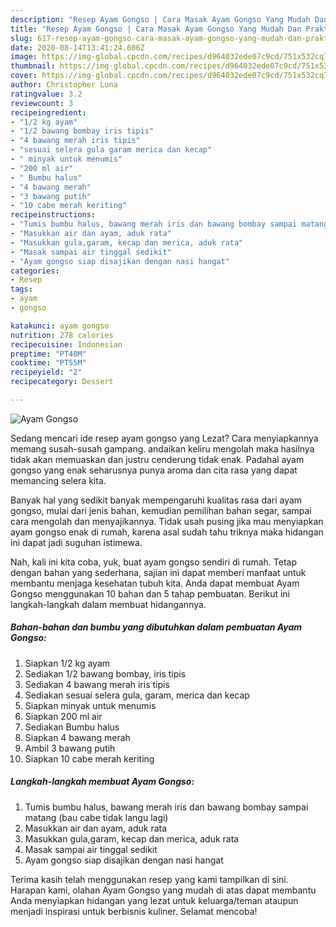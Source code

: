 ```yaml
---
description: "Resep Ayam Gongso | Cara Masak Ayam Gongso Yang Mudah Dan Praktis"
title: "Resep Ayam Gongso | Cara Masak Ayam Gongso Yang Mudah Dan Praktis"
slug: 617-resep-ayam-gongso-cara-masak-ayam-gongso-yang-mudah-dan-praktis
date: 2020-08-14T13:41:24.606Z
image: https://img-global.cpcdn.com/recipes/d964032ede07c9cd/751x532cq70/ayam-gongso-foto-resep-utama.jpg
thumbnail: https://img-global.cpcdn.com/recipes/d964032ede07c9cd/751x532cq70/ayam-gongso-foto-resep-utama.jpg
cover: https://img-global.cpcdn.com/recipes/d964032ede07c9cd/751x532cq70/ayam-gongso-foto-resep-utama.jpg
author: Christopher Luna
ratingvalue: 3.2
reviewcount: 3
recipeingredient:
- "1/2 kg ayam"
- "1/2 bawang bombay iris tipis"
- "4 bawang merah iris tipis"
- "sesuai selera gula garam merica dan kecap"
- " minyak untuk menumis"
- "200 ml air"
- " Bumbu halus"
- "4 bawang merah"
- "3 bawang putih"
- "10 cabe merah keriting"
recipeinstructions:
- "Tumis bumbu halus, bawang merah iris dan bawang bombay sampai matang (bau cabe tidak langu lagi)"
- "Masukkan air dan ayam, aduk rata"
- "Masukkan gula,garam, kecap dan merica, aduk rata"
- "Masak sampai air tinggal sedikit"
- "Ayam gongso siap disajikan dengan nasi hangat"
categories:
- Resep
tags:
- ayam
- gongso

katakunci: ayam gongso 
nutrition: 278 calories
recipecuisine: Indonesian
preptime: "PT40M"
cooktime: "PT55M"
recipeyield: "2"
recipecategory: Dessert

---
```



![Ayam Gongso](https://img-global.cpcdn.com/recipes/d964032ede07c9cd/751x532cq70/ayam-gongso-foto-resep-utama.jpg)

Sedang mencari ide resep ayam gongso yang Lezat? Cara menyiapkannya memang susah-susah gampang. andaikan keliru mengolah maka hasilnya tidak akan memuaskan dan justru cenderung tidak enak. Padahal ayam gongso yang enak seharusnya punya aroma dan cita rasa yang dapat memancing selera kita.

Banyak hal yang sedikit banyak mempengaruhi kualitas rasa dari ayam gongso, mulai dari jenis bahan, kemudian pemilihan bahan segar, sampai cara mengolah dan menyajikannya. Tidak usah pusing jika mau menyiapkan ayam gongso enak di rumah, karena asal sudah tahu triknya maka hidangan ini dapat jadi suguhan istimewa.




Nah, kali ini kita coba, yuk, buat ayam gongso sendiri di rumah. Tetap dengan bahan yang sederhana, sajian ini dapat memberi manfaat untuk membantu menjaga kesehatan tubuh kita. Anda dapat membuat Ayam Gongso menggunakan 10 bahan dan 5 tahap pembuatan. Berikut ini langkah-langkah dalam membuat hidangannya.

<!--inarticleads1-->

##### Bahan-bahan dan bumbu yang dibutuhkan dalam pembuatan Ayam Gongso:

1. Siapkan 1/2 kg ayam
1. Sediakan 1/2 bawang bombay, iris tipis
1. Sediakan 4 bawang merah iris tipis
1. Sediakan sesuai selera gula, garam, merica dan kecap
1. Siapkan  minyak untuk menumis
1. Siapkan 200 ml air
1. Sediakan  Bumbu halus
1. Siapkan 4 bawang merah
1. Ambil 3 bawang putih
1. Siapkan 10 cabe merah keriting




<!--inarticleads2-->

##### Langkah-langkah membuat Ayam Gongso:

1. Tumis bumbu halus, bawang merah iris dan bawang bombay sampai matang (bau cabe tidak langu lagi)
1. Masukkan air dan ayam, aduk rata
1. Masukkan gula,garam, kecap dan merica, aduk rata
1. Masak sampai air tinggal sedikit
1. Ayam gongso siap disajikan dengan nasi hangat




Terima kasih telah menggunakan resep yang kami tampilkan di sini. Harapan kami, olahan Ayam Gongso yang mudah di atas dapat membantu Anda menyiapkan hidangan yang lezat untuk keluarga/teman ataupun menjadi inspirasi untuk berbisnis kuliner. Selamat mencoba!
